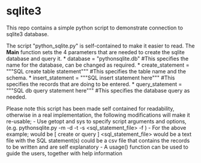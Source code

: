 # sqlite3
This repo contains a simple python script to demonstrate connection to sqlite3 database.

The script "python_sqlite.py" is self-contained to make it easier to read.
The __Main__ function sets the 4 parameters that are needed to create the sqlite database and query it.
    * database = "pythonsqlite.db" #This specifies the name for the database, can be changed as required.
    * create_statement = """SQL create table statement""" #This specifies the table name and the schema.
    * insert_statement = """SQL insert statement here""" #This specifies the records that are doing to be entered.
    * query_statement = """SQL db query statement here""" #This specifies the database query as needed.
    
Please note this script has been made self contained for readability, otherwise in a real implementation, the following modifications will make it re-usable;
    - Use getopt and sys to specify script arguments and options,
    (e.g. pythonsqlite.py -m <mode> -d <database> -t <tablename> -s <sql_statement_file> -f <filename>)
    - For the above example;
          <mode> would be [ create or query ]
          <sql_statement_file> would be a text file with the SQL statement(s)
          <filename> could be a csv file that contains the records to be written
          <database> and <tablename> are self explanatory
    - A usage() function can be used to guide the users, together with help information
